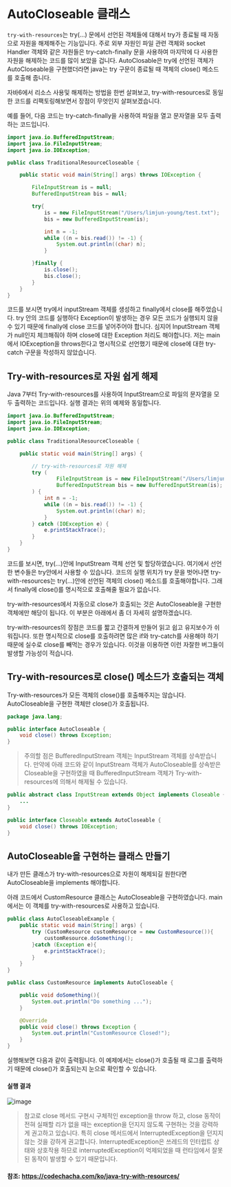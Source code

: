 # AutoCloseable 클래스

`try-with-resources`는 try(...) 문에서 선언된 객체들에 대해서 try가 종료될 때 자동으로 자원을 해제해주는 기능입니다. 주로 외부 자원인 파일 관련 객체와 socket Handler 객체와 같은 자원들은 try-catch-finally 문을 사용하여 마지막에 다 사용한 자원을 해제하는 코드를 많이 보았을 겁니다. AutoClosable은 try에 선언된 객체가 AutoCloseable을 구현했더라면 java는 try 구문이 종료될 때 객체의 close() 메소드를 호출해 줍니다.

자바6에서 리소스 사용및 해제하는 방법을 한번 살펴보고, try-with-resources로 동일한 코드를 리팩토링해보면서 장점이 무엇인지 살펴보겠습니다.

예를 들어, 다음 코드는 try-catch-finally을 사용하여 파일을 열고 문자열을 모두 출력하는 코드입니다.


```java
import java.io.BufferedInputStream;
import java.io.FileInputStream;
import java.io.IOException;

public class TraditionalResourceCloseable {

    public static void main(String[] args) throws IOException {

        FileInputStream is = null;
        BufferedInputStream bis = null;

        try{
            is = new FileInputStream("/Users/limjun-young/test.txt");
            bis = new BufferedInputStream(is);

            int n = -1;
            while ((n = bis.read()) != -1) {
                System.out.println((char) n);
            }

        }finally {
            is.close();
            bis.close();
        }
    }
}
```

코드를 보시면 try에서 inputStream 객체를 생성하고 finally에서 close를 해주었습니다. try 안의 코드를 실행하다 Exception이 발생하는 경우 모든 코드가 실행되지 않을 수 있기 때문에 finally에 close 코드를 넣어주어야 합니다. 심지어 InputStream 객체가 null인지 체크해줘야 하며 close에 대한 Exception 처리도 해야합니다. 저는 main에서 IOException을 throws한다고 명시적으로 선언했기 때문에 close에 대한 try-catch 구문을 작성하지 않았습니다.


## Try-with-resources로 자원 쉽게 해제

Java 7부터 Try-with-resources를 사용하여 InputStream으로 파일의 문자열을 모두 출력하는 코드입니다. 실행 결과는 위의 예제와 동일합니다.

```java
import java.io.BufferedInputStream;
import java.io.FileInputStream;
import java.io.IOException;

public class TraditionalResourceCloseable {

    public static void main(String[] args) {

        // try-with-resources로 자원 해제
        try (
                FileInputStream is = new FileInputStream("/Users/limjun-young/test.txt");
                BufferedInputStream bis = new BufferedInputStream(is);
        ) {
            int n = -1;
            while ((n = bis.read()) != -1) {
                System.out.println((char) n);
            }
        } catch (IOException e) {
            e.printStackTrace();
        }
    }
}
```

코드를 보시면, try(...)안에 InputStream 객체 선언 및 할당하였습니다. 여기에서 선언한 변수들은 try안에서 사용할 수 있습니다. 코드의 실행 위치가 try 문을 벗어나면 try-with-resources는 try(...)안에 선언된 객체의 close() 메소드를 호출해야합니다. 그래서 finally에 close()를 명시적으로 호출해줄 필요가 없습니다.

try-with-resources에서 자동으로 close가 호출되는 것은 AutoCloseable을 구현한 객체에만 해당이 됩니다. 이 부분은 아래에서 좀 더 자세히 설명하겠습니다.

try-with-resources의 장점은 코드를 짧고 간결하게 만들어 읽고 쉽고 유지보수가 쉬워집니다. 또한 명시적으로 close를 호출하려면 많은 if와 try-catch를 사용해야 하기 때문에 실수로 close를 빼먹는 경우가 있습니다. 이것을 이용하면 이런 자잘한 버그들이 발생할 가능성이 적습니다.

## Try-with-resources로 close() 메소드가 호출되는 객체

Try-with-resources가 모든 객체의 close()를 호출해주지는 않습니다. AutoCloseable을 구현한 객체만 close()가 호출됩니다.

```java
package java.lang;

public interface AutoCloseable {
    void close() throws Exception;
}
```

> 주의할 점은 BufferedInputStream 객체는 InputStream 객체를 상속받습니다. 만약에 아래 코드와 같이 InputStream 객체가 AutoCloseable를 상속받은 Closeable을 구현하였을 때 BufferedInputStream 객체가 Try-with-resources에 의해서 해제될 수 있습니다.

```java
public abstract class InputStream extends Object implements Closeable {
    ...
}

public interface Closeable extends AutoCloseable {
    void close() throws IOException;
}
```

##  AutoCloseable을 구현하는 클래스 만들기
내가 만든 클래스가 try-with-resources으로 자원이 해제되길 원한다면 AutoCloseable을 implements 해야합니다.

아래 코드에서 CustomResource 클래스는 AutoCloseable을 구현하였습니다. main에서는 이 객체를 try-with-resources로 사용하고 있습니다.

```java
public class AutoCloseableExample {
    public static void main(String[] args) {
        try (CustomResource customResource = new CustomResource()){
            customResource.doSomething();
        }catch (Exception e){
            e.printStackTrace();
        }
    }
}

public class CustomResource implements AutoCloseable {

    public void doSomething(){
        System.out.println("Do something ...");
    }

    @Override
    public void close() throws Exception {
        System.out.println("CustomResource Closed!");
    }
}
```

실행해보면 다음과 같이 출력됩니다. 이 예제에서는 close()가 호출될 때 로그를 출력하기 때문에 close()가 호출되는지 눈으로 확인할 수 있습니다.

#### 실행 결과
![image](https://user-images.githubusercontent.com/22395934/75355616-1e2fcb00-58f2-11ea-8643-70376e7face7.png)

> 참고로 close 메서드 구현시 구체적인 exception을 throw 하고, close 동작이 전혀 실패할 리가 없을 때는 exception을 던지지 않도록 구현하는 것을 강력하게 권고하고 있습니다. 특히 close 메서드에서 InterruptedException을 던지지 않는 것을 강하게 권고합니다. InterruptedException은 쓰레드의 인터럽트 상태와 상호작용 하므로 interruptedException이 억제되었을 때 런타임에서 잘못된 동작이 발생할 수 있기 때문입니다.




#### 참조: https://codechacha.com/ko/java-try-with-resources/
